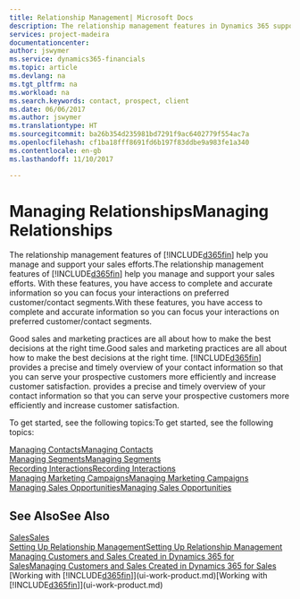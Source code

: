 ```yaml
---
title: Relationship Management| Microsoft Docs
description: The relationship management features in Dynamics 365 support your sales efforts and let you access information about contacts and prospects so you can serve customers efficiently.
services: project-madeira
documentationcenter: 
author: jswymer
ms.service: dynamics365-financials
ms.topic: article
ms.devlang: na
ms.tgt_pltfrm: na
ms.workload: na
ms.search.keywords: contact, prospect, client
ms.date: 06/06/2017
ms.author: jswymer
ms.translationtype: HT
ms.sourcegitcommit: ba26b354d235981bd7291f9ac6402779f554ac7a
ms.openlocfilehash: cf1ba18fff8691fd6b197f83ddbe9a983fe1a340
ms.contentlocale: en-gb
ms.lasthandoff: 11/10/2017

---
```

# <a name="managing-relationships"></a><span data-ttu-id="657f3-103">Managing Relationships</span><span class="sxs-lookup"><span data-stu-id="657f3-103">Managing Relationships</span></span>
<span data-ttu-id="657f3-104">The relationship management features of [!INCLUDE[d365fin](includes/d365fin_md.md)] help you manage and support your sales efforts.</span><span class="sxs-lookup"><span data-stu-id="657f3-104">The relationship management features of [!INCLUDE[d365fin](includes/d365fin_md.md)] help you manage and support your sales efforts.</span></span> <span data-ttu-id="657f3-105">With these features, you have access to complete and accurate information so you can focus your interactions on preferred customer/contact segments.</span><span class="sxs-lookup"><span data-stu-id="657f3-105">With these features, you have access to complete and accurate information so you can focus your interactions on preferred customer/contact segments.</span></span>

<span data-ttu-id="657f3-106">Good sales and marketing practices are all about how to make the best decisions at the right time.</span><span class="sxs-lookup"><span data-stu-id="657f3-106">Good sales and marketing practices are all about how to make the best decisions at the right time.</span></span> [!INCLUDE[d365fin](includes/d365fin_md.md)]<span data-ttu-id="657f3-107"> provides a precise and timely overview of your contact information so that you can serve your prospective customers more efficiently and increase customer satisfaction.</span><span class="sxs-lookup"><span data-stu-id="657f3-107"> provides a precise and timely overview of your contact information so that you can serve your prospective customers more efficiently and increase customer satisfaction.</span></span>

<span data-ttu-id="657f3-108">To get started, see the following topics:</span><span class="sxs-lookup"><span data-stu-id="657f3-108">To get started, see the following topics:</span></span>

[<span data-ttu-id="657f3-109">Managing Contacts</span><span class="sxs-lookup"><span data-stu-id="657f3-109">Managing Contacts</span></span>](marketing-contacts.md)  
[<span data-ttu-id="657f3-110">Managing Segments</span><span class="sxs-lookup"><span data-stu-id="657f3-110">Managing Segments</span></span>](marketing-segments.md)  
[<span data-ttu-id="657f3-111">Recording Interactions</span><span class="sxs-lookup"><span data-stu-id="657f3-111">Recording Interactions</span></span>](marketing-interactions.md)  
[<span data-ttu-id="657f3-112">Managing Marketing Campaigns</span><span class="sxs-lookup"><span data-stu-id="657f3-112">Managing Marketing Campaigns</span></span>](marketing-campaigns.md)  
[<span data-ttu-id="657f3-113">Managing Sales Opportunities</span><span class="sxs-lookup"><span data-stu-id="657f3-113">Managing Sales Opportunities</span></span>](marketing-manage-sales-opportunities.md)

## <a name="see-also"></a><span data-ttu-id="657f3-114">See Also</span><span class="sxs-lookup"><span data-stu-id="657f3-114">See Also</span></span>
[<span data-ttu-id="657f3-115">Sales</span><span class="sxs-lookup"><span data-stu-id="657f3-115">Sales</span></span>](sales-manage-sales.md)  
[<span data-ttu-id="657f3-116">Setting Up Relationship Management</span><span class="sxs-lookup"><span data-stu-id="657f3-116">Setting Up Relationship Management</span></span>](marketing-setup-marketing.md)  
[<span data-ttu-id="657f3-117">Managing Customers and Sales Created in Dynamics 365 for Sales</span><span class="sxs-lookup"><span data-stu-id="657f3-117">Managing Customers and Sales Created in Dynamics 365 for Sales</span></span>](marketing-integrate-dynamicscrm.md)  
<span data-ttu-id="657f3-118">[Working with [!INCLUDE[d365fin](includes/d365fin_md.md)]](ui-work-product.md)</span><span class="sxs-lookup"><span data-stu-id="657f3-118">[Working with [!INCLUDE[d365fin](includes/d365fin_md.md)]](ui-work-product.md)</span></span>  

